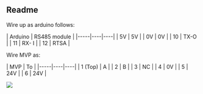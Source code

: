 ## Readme

Wire up as arduino follows:

| Arduino | RS485 module |
|-----|----|----|
| 5V | 5V |
| 0V | 0V |
| 10 | TX-O |
| 11 | RX- I |
| 12 | RTSA |

Wire MVP as:

| MVP | To |
|-----|----|----|
| 1 (Top) | A |
| 2 | B |
| 3 | NC |
| 4 | 0V |
| 5 | 24V |
| 6 | 24V |

![](https://github.com/lawsonkeith/MVPTest/MVPComms/raw/master/DSC_0385.JPG)
